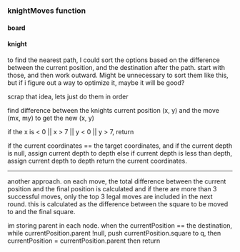 ### knightMoves function

#### board

#### knight

to find the nearest path, I could sort the options based on the difference between the current position, and the destination after the path. start with those, and then work outward. Might be unnecessary to sort them like this, but if i figure out a way to optimize it, maybe it will be good?

scrap that idea, lets just do them in order

find difference between the knights current position (x, y) and the move (mx, my) to get the new (x, y)

if the x is < 0 || x > 7 || y < 0 || y > 7, return

if the current coordinates == the target coordinates, 
and if the current depth is null, assign current depth to depth
else if current depth is less than depth, assign current depth to depth
 return the current coordinates.

 ---

 another approach. on each move, the total difference between the current position and the final position is calculated and if there are more than 3 successful moves, only the top 3 legal moves are included in the next round. this is calculated as the difference between the square to be moved to and the final square.

 im storing parent in each node. when the currentPosition == the destination, while currentPosition.parent !null, push currentPosition.square to q, then currentPosition = currentPosition.parent
 then return 